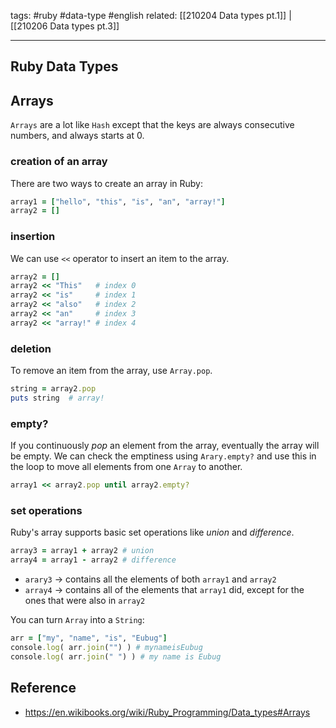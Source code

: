 tags: #ruby #data-type #english
related: [[210204 Data types pt.1]] | [[210206 Data types pt.3]]

<hr />

## Ruby Data Types
## Arrays
`Arrays` are a lot like `Hash` except that the keys are always consecutive numbers, and always starts at 0.

### creation of an array
There are two ways to create an array in Ruby:
```rb
array1 = ["hello", "this", "is", "an", "array!"]
array2 = []
```

### insertion
We can use `<<` operator to insert an item to the array.
```rb
array2 = []
array2 << "This"   # index 0
array2 << "is"     # index 1
array2 << "also"   # index 2
array2 << "an"     # index 3
array2 << "array!" # index 4
```

### deletion
To remove an item from the array, use `Array.pop`.
```rb
string = array2.pop
puts string  # array!
```

### empty?
If you continuously *pop* an element from the array, eventually the array will be empty. We can check the emptiness using `Arary.empty?` and use this in the loop to move all elements from one `Array` to another.

```rb
array1 << array2.pop until array2.empty?
```

### set operations
Ruby's array supports basic set operations like *union* and *difference*.
```rb
array3 = array1 + array2 # union
array4 = array1 - array2 # difference
```

- `arary3` -> contains all the elements of both `array1` and `array2`
- `array4` -> contains all of the elements that `array1` did, except for the ones that were also in `array2`

You can turn `Array` into a `String`:
```rb
arr = ["my", "name", "is", "Eubug"]
console.log( arr.join("") ) # mynameisEubug
console.log( arr.join(" ") ) # my name is Eubug

```

## Reference
- https://en.wikibooks.org/wiki/Ruby_Programming/Data_types#Arrays
